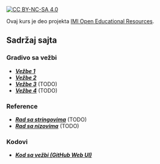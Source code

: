 [![CC BY-NC-SA 4.0][licence-shield]][licence]

Ovaj kurs je deo projekta [IMI Open Educational Resources](https://imioer.github.io).

## Sadržaj sajta

### Gradivo sa vežbi
- [**_Vežbe 1_**](./skripte/vezbe/01.md)
- [**_Vežbe 2_**](./skripte/vezbe/02.md)
- [**_Vežbe 3_**](./skripte/vezbe/03.md) (TODO)
- [**_Vežbe 4_**](./skripte/vezbe/04.md) (TODO)

### Reference

- [**_Rad sa stringovima_**](./skripte/reference/string.md) (TODO)
- [**_Rad sa nizovima_**](./skripte/reference/array.md) (TODO)

### Kodovi

- [**_Kod sa vežbi (GitHub Web UI)_**](https://github.com/imioer/ds/tree/main/kodovi/vezbe)

[licence]: http://creativecommons.org/licenses/by-nc-sa/4.0/
[licence-shield]: https://img.shields.io/badge/License-CC%20BY--NC--SA%204.0-lightgrey.svg